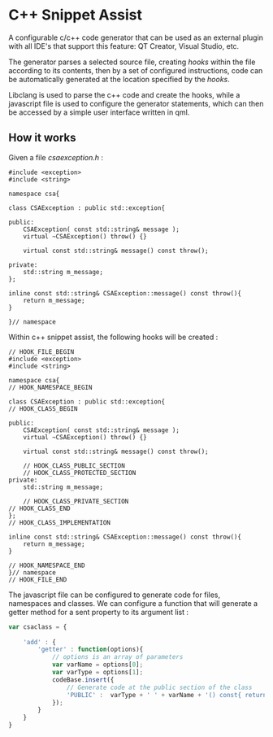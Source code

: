 # C++ Snippet Assist

A configurable c/c++ code generator that can be used as an external plugin with all IDE's that support this feature: QT Creator, Visual Studio, etc.

The generator parses a selected source file, creating *hooks* within the file according to its contents, then by a set of configured instructions, code can be automatically generated at the location specified by the *hooks*.

Libclang is used to parse the c++ code and create the hooks, while a javascript file is used to configure the generator statements, which can then be accessed by a simple user interface written in qml.

## How it works

Given a file *csaexception.h* :

```
#include <exception>
#include <string>

namespace csa{

class CSAException : public std::exception{

public:
    CSAException( const std::string& message );
    virtual ~CSAException() throw() {}

    virtual const std::string& message() const throw();

private:
    std::string m_message;
};

inline const std::string& CSAException::message() const throw(){
    return m_message;
}

}// namespace
```

Within c++ snippet assist, the following hooks will be created : 

```
// HOOK_FILE_BEGIN
#include <exception>
#include <string>

namespace csa{
// HOOK_NAMESPACE_BEGIN

class CSAException : public std::exception{
// HOOK_CLASS_BEGIN

public:
    CSAException( const std::string& message );
    virtual ~CSAException() throw() {}

    virtual const std::string& message() const throw();

	// HOOK_CLASS_PUBLIC_SECTION
	// HOOK_CLASS_PROTECTED_SECTION
private:
    std::string m_message;

	// HOOK_CLASS_PRIVATE_SECTION
// HOOK_CLASS_END
};
// HOOK_CLASS_IMPLEMENTATION

inline const std::string& CSAException::message() const throw(){
    return m_message;
}

// HOOK_NAMESPACE_END
}// namespace
// HOOK_FILE_END
```

The javascript file can be configured to generate code for files, namespaces and classes. We can configure a function that will generate a getter method for a sent property to its argument list :

```JavaScript
var csaclass = {
    
	'add' : {
        'getter' : function(options){
            // options is an array of parameters
            var varName = options[0];
            var varType = options[1];
            codeBase.insert({
				// Generate code at the public section of the class
                'PUBLIC' :  varType + ' ' + varName + '() const{ return m_' + varName + ';}\n'
            });
        }
	}
}

```


